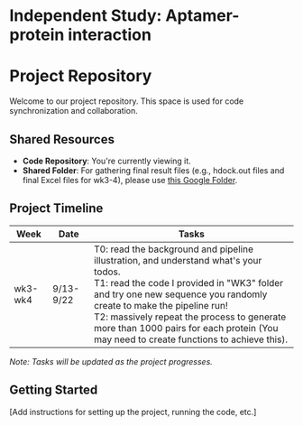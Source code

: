 # Independent Study: Aptamer-protein interaction

# Project Repository

Welcome to our project repository. This space is used for code synchronization and collaboration.

## Shared Resources

- **Code Repository**: You're currently viewing it.
- **Shared Folder**: For gathering final result files (e.g., hdock.out files and final Excel files for wk3-4), please use [this Google Folder](https://drive.google.com/drive/folders/1eraY7pbQy4Uo33GSwMmUAgf2pTyNLxYS?usp=drive_link).

## Project Timeline

| Week | Date | Tasks |
|------|------|-------|
| wk3-wk4 | 9/13-9/22 | T0: read the background and pipeline illustration, and understand what's your todos. <br> T1: read the code I provided in "WK3" folder and try one new sequence you randomly create to make the pipeline run! <br> T2: massively repeat the process to generate more than 1000 pairs for each protein (You may need to create functions to achieve this).|

*Note: Tasks will be updated as the project progresses.*

## Getting Started

[Add instructions for setting up the project, running the code, etc.]
